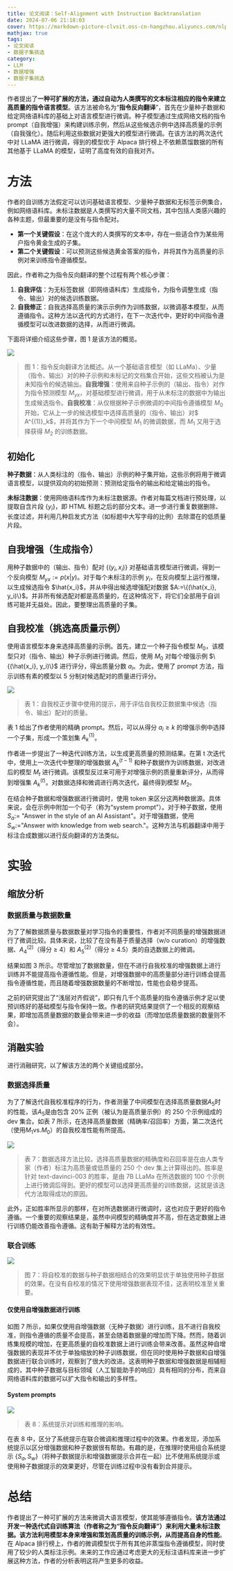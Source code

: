 ```yaml
---
title: 论文阅读：Self-Alignment with Instruction Backtranslation
date: 2024-07-06 21:18:03
cover: https://markdown-picture-clvsit.oss-cn-hangzhou.aliyuncs.com/nlp/paper/Self%20Alignment%20with%20Instruction%20Backtranslation/Figure%201%60.png
mathjax: true
tags:
- 论文阅读
- 数据子集挑选
category:
- LLM
- 数据增强
- 数据子集挑选
---
```


作者提出了**一种可扩展的方法，通过自动为人类撰写的文本标注相应的指令来建立高质量的指令语言模型**。该方法被命名为“**指令反向翻译**”，首先在少量种子数据和给定网络语料库的基础上对语言模型进行微调。种子模型通过生成网络文档的指令 prompt（自我增强）来构建训练示例，然后从这些候选示例中选择高质量的示例（自我强化）。随后利用这些数据对更强大的模型进行微调。在该方法的两次迭代中对 LLaMA 进行微调，得到的模型优于 Alpaca 排行榜上不依赖蒸馏数据的所有其他基于 LLaMA 的模型，证明了高度有效的自我对齐。

# 方法

作者的自训练方法假定可以访问基础语言模型、少量种子数据和无标签示例集合，例如网络语料库。未标注数据是人类撰写的大量不同文档，其中包括人类感兴趣的各种主题，但最重要的是没有与指令配对。

- **第一个关键假设**：在这个庞大的人类撰写的文本中，存在一些适合作为某些用户指令黄金生成的子集。
- **第二个关键假设**：可以预测这些候选黄金答案的指令，并将其作为高质量的示例对来训练指令遵循模型。

因此，作者称之为指令反向翻译的整个过程有两个核心步骤：

1. **自我评估**：为无标签数据（即网络语料库）生成指令，为指令调整生成（指令、输出）对的候选训练数据。
2. **自我修正**：自我选择高质量的演示示例作为训练数据，以微调基本模型，从而遵循指令。这种方法以迭代的方式进行，在下一次迭代中，更好的中间指令遵循模型可以改进数据的选择，从而进行微调。

下面将详细介绍这些步骤，图 1 是该方法的概览。

![](https://markdown-picture-clvsit.oss-cn-hangzhou.aliyuncs.com/nlp/paper/Self%20Alignment%20with%20Instruction%20Backtranslation/Figure%201%60.png)

> 图 1：指令反向翻译方法概述。从一个基础语言模型（如 LLaMa）、少量（指令、输出）对的种子示例和未标记的文档集合开始，这些文档被认为是未知指令的候选输出。**自我增强**：使用来自种子示例的（输出、指令）对作为指令预测模型 $M_{yx}$，对基础模型进行微调，用于从未标注的数据中为输出生成候选指令。**自我校准**：从仅根据种子示例微调的中间指令遵循模型 $M_0$ 开始，它从上一步的候选模型中选择高质量的（指令、输出）对$ A^{(1)}_k$，并将其作为下一个中间模型 $M_1$ 的微调数据，而 $M_1$ 又用于选择获得 $M_2$ 的训练数据。

## 初始化

**种子数据**：从人类标注的（指令、输出）示例的种子集开始，这些示例将用于微调语言模型，以提供双向的初始预测：预测给定指令的输出和给定输出的指令。

**未标注数据**：使用网络语料库作为未标注数据源。作者对每篇文档进行预处理，以提取自含片段 $\{y_i\}$，即 HTML 标题之后的部分文本。进一步进行重复数据删除、长度过滤，并利用几种启发式方法（如标题中大写字母的比例）去除潜在的低质量片段。

## 自我增强（生成指令）

用种子数据中的（输出、指令）配对 $\{(y_i, x_i)\}$ 对基础语言模型进行微调，得到一个反向模型 $M_{yx} := p(x|y)$。对于每个未标注的示例 $y_i$，在反向模型上运行推理，以生成候选指令 $\hat{x_i}$，并从中得出候选增强配对数据 $A:=\{(\hat{x_i}, y_i)\}$。并非所有候选配对都是高质量的，在这种情况下，将它们全部用于自训练可能并无益处。因此，要整理出高质量的子集。

## 自我校准（挑选高质量示例）

使用语言模型本身来选择高质量的示例。首先，建立一个种子指令模型 $M_0$，该模型只对（指令、输出）种子示例进行微调。然后，使用 $M_0$ 对每个增强示例 $\{(\hat{x_i}, y_i)\}$ 进行评分，得出质量分数 $a_i$。为此，使用了 prompt 方法，指示训练有素的模型以 5 分制对候选配对的质量进行评分。

![](https://markdown-picture-clvsit.oss-cn-hangzhou.aliyuncs.com/nlp/paper/Self%20Alignment%20with%20Instruction%20Backtranslation/Table%201.png)

> 表 1：自我校正步骤中使用的提示，用于评估自我校正数据集中候选（指令、输出）配对的质量。

表 1 给出了作者使用的精确 prompt。然后，可以从得分 $a_i \geq k$ 的增强示例中选择一个子集，形成一个策划集 $A_k^{(1)}$。

作者进一步提出了一种迭代训练方法，以生成更高质量的预测结果。在第 t 次迭代中，使用上一次迭代中整理的增强数据 $A_k^{(t-1)}$ 和种子数据作为训练数据，对改进后的模型 $M_t$ 进行微调。该模型反过来可用于对增强示例的质量重新评分，从而得到增强集 $A_k^{(t)}$。对数据选择和微调进行两次迭代，最终得到模型 $M_2$。

在结合种子数据和增强数据进行微调时，使用 token 来区分这两种数据源。具体来说，会在示例中附加一个句子（称为“system prompt”）。对于种子数据，使用 $S_a :=$ "Answer in the style of an AI Assistant"。对于增强数据，使用 $S_w :=$"Answer with knowledge from web search."。这种方法与机器翻译中用于标注合成数据以进行反向翻译的方法类似。

# 实验

## 缩放分析

### 数据质量与数据数量

为了了解数据质量与数据数量对学习指令的重要性，作者对不同质量的增强数据进行了微调比较。具体来说，比较了在没有基于质量选择（w/o curation）的增强数据、$A_4^{(2)}$（得分 ≥ 4）和 $A_5^{(2)}$（得分 ≥ 4.5）类的自选数据上的微调。

结果如图 3 所示。尽管增加了数据数量，但在不进行自我校准的增强数据上进行训练并不能提高指令遵循性能。但是，对增强数据中的高质量部分进行训练会提高指令遵循性能，而且随着增强数据数量的不断增加，性能也会稳步提高。

之前的研究提出了“浅层对齐假说”，即只有几千个高质量的指令遵循示例才足以使预训练好的基础模型与指令保持一致。作者的研究结果提供了一个相反的观察结果，即增加高质量数据的数量会带来进一步的收益（而增加低质量数据的数量则不会）。

## 消融实验

进行消融研究，以了解该方法的两个关键组成部分。

### 数据选择质量

为了了解迭代自我校准程序的行为，作者测量了中间模型在选择高质量数据$A_5$时的性能，该$A_5$是由包含 20% 正例（被认为是高质量示例）的 250 个示例组成的 dev 集合。如表 7 所示，在选择高质量数据（精确率/召回率）方面，第二次迭代（使用$M_1$vs.$M_0$）的自我校准性能有所提高。

![](https://markdown-picture-clvsit.oss-cn-hangzhou.aliyuncs.com/nlp/paper/Self%20Alignment%20with%20Instruction%20Backtranslation/Table%207.png)

> 表 7：数据选择方法比较。选择高质量数据的精确度和召回率是在由人类专家（作者）标注为高质量或低质量的 250 个 dev 集上计算得出的。胜率是针对 text-davinci-003 的胜率，是由 7B LLaMa 在所选数据的 100 个示例上进行微调后得到。更好的模型可以选择更高质量的训练数据，这就是该迭代方法取得成功的原因。

此外，正如胜率所显示的那样，在对所选数据进行微调时，这也对应于更好的指令遵循。一个重要的观察结果是，虽然中间模型的精确度并不高，但在选定数据上进行训练仍能改善指令遵循。这有助于解释方法的有效性。

### 联合训练

![](https://markdown-picture-clvsit.oss-cn-hangzhou.aliyuncs.com/nlp/paper/Self%20Alignment%20with%20Instruction%20Backtranslation/Figure%207.png)

> 图 7：将自校准的数据与种子数据相结合的效果明显优于单独使用种子数据的效果。在没有自校准的情况下使用增强数据表现不佳，这表明校准至关重要。

#### 仅使用自增强数据进行训练

如图 7 所示，如果仅使用自增强数据（无种子数据）进行训练，且不进行自我校准，则指令遵循的质量不会提高，甚至会随着数据量的增加而下降。然而，随着训练集规模的增加，在更高质量的自校准数据上进行训练会带来改善。虽然这种自增强数据的表现并不优于单独缩放的种子训练数据，但在同时使用种子数据和自增强数据进行联合训练时，观察到了很大的改进。这表明种子数据和增强数据是相辅相成的，其中种子数据与目标领域（人工智能助手的响应）具有相同的分布，而来自网络语料库的数据可以扩大指令和输出的多样性。

#### System prompts

![](https://markdown-picture-clvsit.oss-cn-hangzhou.aliyuncs.com/nlp/paper/Self%20Alignment%20with%20Instruction%20Backtranslation/Table%207.png)

> 表 8：系统提示对训练和推理的影响。

在表 8 中，区分了系统提示在联合微调和推理过程中的效果。作者发现，添加系统提示以区分增强数据和种子数据很有帮助。有趣的是，在推理时使用组合系统提示 $\{S_a, S_w\}$（将种子数据提示和增强数据提示合并在一起）比不使用系统提示或使用种子数据提示的效果更好，尽管在训练过程中没有看到合并提示。

# 总结

作者提出了一种可扩展的方法来微调大语言模型，使其能够遵循指令。**该方法通过开发一种迭代式自训练算法（作者称之为“指令反向翻译”）来利用大量未标注数据。该方法利用模型本身来增强和策划高质量的训练示例，从而提高自身的性能**。在 Alpaca 排行榜上，作者的微调模型优于所有其他非蒸馏指令遵循模型，同时使用了较少的人类标注示例。未来的工作应通过考虑更大的无标注语料库来进一步扩展这种方法，作者的分析表明这将产生更多的收益。

